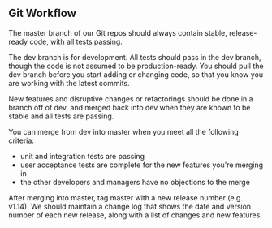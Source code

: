## Git Workflow

The master branch of our Git repos should always contain stable, release-ready code, with all tests passing.

The dev branch is for development. All tests should pass in the dev branch, though the code is not assumed to be production-ready. You should pull the dev branch before you start adding or changing code, so that you know you are working with the latest commits.

New features and disruptive changes or refactorings should be done in a branch off of dev, and merged back into dev when they are known to be stable and all tests are passing.

You can merge from dev into master when you meet all the following criteria:

* unit and integration tests are passing
* user acceptance tests are complete for the new features you're merging in
* the other developers and managers have no objections to the merge

After merging into master, tag master with a new release number (e.g. v1.14). We should maintain a change log that shows the date and version number of each new release, along with a list of changes and new features.
